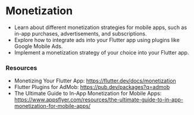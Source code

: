 # Monetization

- Learn about different monetization strategies for mobile apps, such as in-app purchases, advertisements, and subscriptions.
- Explore how to integrate ads into your Flutter app using plugins like Google Mobile Ads.
- Implement a monetization strategy of your choice into your Flutter app.

### Resources

- Monetizing Your Flutter App: https://flutter.dev/docs/monetization
- Flutter Plugins for AdMob: https://pub.dev/packages?q=admob
- The Ultimate Guide to In-App Monetization for Mobile Apps: https://www.appsflyer.com/resources/the-ultimate-guide-to-in-app-monetization-for-mobile-apps/